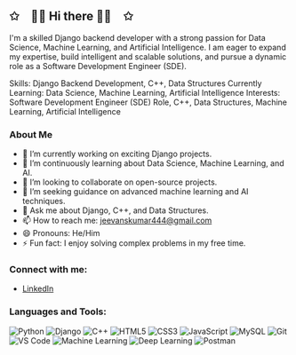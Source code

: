 ## ✩ 👨‍💻 Hi there 👨‍💻 ✩

I'm a skilled Django backend developer with a strong passion for Data Science, Machine Learning, and Artificial Intelligence. I am eager to expand my expertise, build intelligent and scalable solutions, and pursue a dynamic role as a Software Development Engineer (SDE).

Skills: Django Backend Development, C++, Data Structures
Currently Learning: Data Science, Machine Learning, Artificial Intelligence
Interests: Software Development Engineer (SDE) Role, C++, Data Structures, Machine Learning, Artificial Intelligence

### About Me

- 🔭 I’m currently working on exciting Django projects.
- 🌱 I’m continuously learning about Data Science, Machine Learning, and AI.
- 👯 I’m looking to collaborate on open-source projects.
- 🤔 I’m seeking guidance on advanced machine learning and AI techniques.
- 💬 Ask me about Django, C++, and Data Structures.
- 📫 How to reach me: jeevanskumar444@gmail.com
- 😄 Pronouns: He/Him
- ⚡ Fun fact: I enjoy solving complex problems in my free time.

### Connect with me:

- [LinkedIn](https://www.linkedin.com/in/jeevan-kumar-18854023b/)

### Languages and Tools:

![Python](https://img.shields.io/badge/-Python-000?&logo=Python)
![Django](https://img.shields.io/badge/-Django-000?&logo=Django)
![C++](https://img.shields.io/badge/-C++-000?&logo=C%2B%2B)
![HTML5](https://img.shields.io/badge/-HTML5-000?&logo=HTML5)
![CSS3](https://img.shields.io/badge/-CSS3-000?&logo=CSS3)
![JavaScript](https://img.shields.io/badge/-JavaScript-000?&logo=JavaScript)
![MySQL](https://img.shields.io/badge/-MySQL-000?&logo=MySQL)
![Git](https://img.shields.io/badge/-Git-000?&logo=Git)
![VS Code](https://img.shields.io/badge/-VS%20Code-000?&logo=Visual%20Studio%20Code)
![Machine Learning](https://img.shields.io/badge/-Machine%20Learning-000?&logo=TensorFlow)
![Deep Learning](https://img.shields.io/badge/-Deep%20Learning-000?&logo=Keras)
![Postman](https://img.shields.io/badge/-Postman-000?&logo=Postman)

<!--
**Jeevan4n/Jeevan4n** is a ✨ _special_ ✨ repository because its `README.md` (this file) appears on your GitHub profile...
-->
